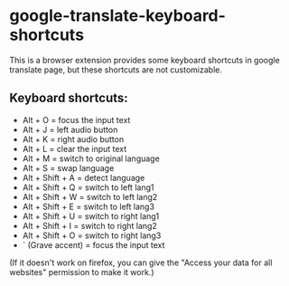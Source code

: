 # google-translate-keyboard-shortcuts
This is a browser extension provides some keyboard shortcuts in google translate page, but these shortcuts are not customizable.

## Keyboard shortcuts:
* Alt + O = focus the input text
* Alt + J = left audio button
* Alt + K = right audio button
* Alt + L = clear the input text
* Alt + M = switch to original language
* Alt + S = swap language
* Alt + Shift + A = detect language
* Alt + Shift + Q = switch to left lang1
* Alt + Shift + W = switch to left lang2
* Alt + Shift + E = switch to left lang3
* Alt + Shift + U = switch to right lang1
* Alt + Shift + I = switch to right lang2
* Alt + Shift + O = switch to right lang3
* ` (Grave accent) = focus the input text

(If it doesn't work on firefox, you can give the "Access your data for all websites" permission to make it work.)
